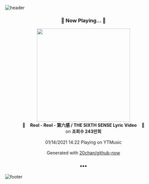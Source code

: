 ![header](https://capsule-render.vercel.app/api?type=wave&height=170&section=header&text=Hi.%20I'm%20SHIFT&fontColor=090707&fontAlignX=45&fontAlignY=65&fontSize=100)

<h3 align="center">🎵 Now Playing... 🎵</h3>
<p align="center">
  <a href="https://music.youtube.com/channel/UCknW0jP_BkALWACMQ44cJ1A">
    <img width="300" src="https://i.ytimg.com/vi/XKOtUV_7izo/sddefault.jpg?sqp=-oaymwEWCJADEOEBIAQqCghqEJQEGHgg6AJIWg&rs">
  </a>
  <br>
  🎵&nbsp&nbsp&nbsp <b>Reol - Reol - 第六感 / THE SIXTH SENSE Lyric Video</b> &nbsp&nbsp&nbsp🎵
  <br>
  on <b>조회수 243만회</b>
  
  <br />
  <br />
  01/14/2021 14:22 Playing on YTMusic
  <br />
  <br />
  Generated with <a href="https://github.com/20chan/github-now">20chan/github-now</a>
</p>

<h3 align="center">•••</h3>

![footer](https://capsule-render.vercel.app/api?type=wave&height=150&section=footer)
